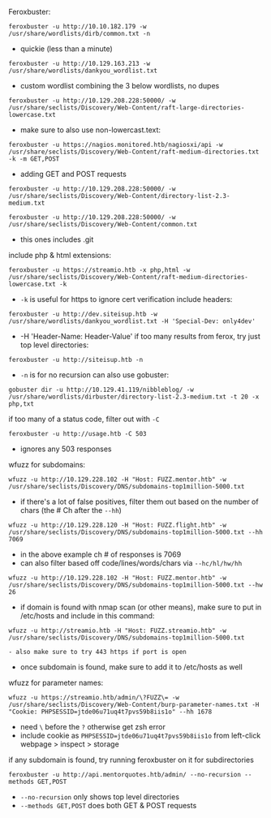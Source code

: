 Feroxbuster:
```
feroxbuster -u http://10.10.182.179 -w /usr/share/wordlists/dirb/common.txt -n
```
- quickie (less than a minute)
```
feroxbuster -u http://10.129.163.213 -w /usr/share/wordlists/dankyou_wordlist.txt
```
- custom wordlist combining the 3 below wordlists, no dupes
```
feroxbuster -u http://10.129.208.228:50000/ -w /usr/share/seclists/Discovery/Web-Content/raft-large-directories-lowercase.txt 
```
- make sure to also use non-lowercast.text:
```
feroxbuster -u https://nagios.monitored.htb/nagiosxi/api -w /usr/share/seclists/Discovery/Web-Content/raft-medium-directories.txt -k -m GET,POST
```
- adding GET and POST requests
```
feroxbuster -u http://10.129.208.228:50000/ -w /usr/share/seclists/Discovery/Web-Content/directory-list-2.3-medium.txt
```

```
feroxbuster -u http://10.129.208.228:50000/ -w /usr/share/seclists/Discovery/Web-Content/common.txt
```
 - this ones includes .git
 
 include php & html extensions:
 ```
feroxbuster -u https://streamio.htb -x php,html -w /usr/share/seclists/Discovery/Web-Content/raft-medium-directories-lowercase.txt -k
```
- `-k` is useful for https to ignore cert verification
include headers:
```
feroxbuster -u http://dev.siteisup.htb -w /usr/share/wordlists/dankyou_wordlist.txt -H 'Special-Dev: only4dev' 
```
- -H 'Header-Name: Header-Value'
if too many results from ferox, try just top level directories:
```
feroxbuster -u http://siteisup.htb -n
```
- `-n` is for no recursion
can also use gobuster:
```
gobuster dir -u http://10.129.41.119/nibbleblog/ -w /usr/share/wordlists/dirbuster/directory-list-2.3-medium.txt -t 20 -x php,txt
```

if too many of a status code, filter out with `-C`
```
feroxbuster -u http://usage.htb -C 503 
```
- ignores any 503 responses

wfuzz for subdomains:
```
wfuzz -u http://10.129.228.102 -H "Host: FUZZ.mentor.htb" -w /usr/share/seclists/Discovery/DNS/subdomains-top1million-5000.txt
```
- if there's a lot of false positives, filter them out based on the number of chars (the # Ch after the `--hh`)
```
wfuzz -u http://10.129.228.120 -H "Host: FUZZ.flight.htb" -w /usr/share/seclists/Discovery/DNS/subdomains-top1million-5000.txt --hh 7069
```
- in the above example ch # of responses is 7069
- can also filter based off code/lines/words/chars via `--hc/hl/hw/hh`
```
wfuzz -u http://10.129.228.102 -H "Host: FUZZ.mentor.htb" -w /usr/share/seclists/Discovery/DNS/subdomains-top1million-5000.txt --hw 26
```

- if domain is found with nmap scan (or other means), make sure to put in /etc/hosts and include in this command:
```
wfuzz -u http://streamio.htb -H "Host: FUZZ.streamio.htb" -w /usr/share/seclists/Discovery/DNS/subdomains-top1million-5000.txt
```
	- also make sure to try 443 https if port is open
- once subdomain is found, make sure to add it to /etc/hosts as well

wfuzz for parameter names:
```
wfuzz -u https://streamio.htb/admin/\?FUZZ\= -w /usr/share/seclists/Discovery/Web-Content/burp-parameter-names.txt -H "Cookie: PHPSESSID=jtde06u71uq4t7pvs59b8iis1o" --hh 1678
```
- need `\` before the `?` otherwise get zsh error
- include cookie as `PHPSESSID=jtde06u71uq4t7pvs59b8iis1o` from left-click webpage > inspect > storage

if any subdomain is found, try running feroxbuster on it for subdirectories
```
feroxbuster -u http://api.mentorquotes.htb/admin/ --no-recursion --methods GET,POST
```
- `--no-recursion` only shows top level directories
- `--methods GET,POST` does both GET & POST requests